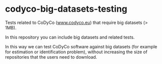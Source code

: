 # codyco-big-datasets-testing

Tests related to CoDyCo (www.codyco.eu) that require big datasets (> 1MB).

In this repository you can include big datasets and related tests. 

In this way we can test CoDyCo software against big datasets 
(for example for estimation or identification problem), without increasing the size 
of repositories that the users need to download. 

